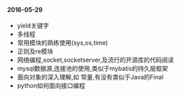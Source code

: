#### 2016-05-29
* yield关键字
* 多线程
* 常用模块的熟练使用(sys,os,time)
* 正则及re模块
* 网络编程,socket,socketserver,及流行的开源库的代码阅读
* mysql数据源,连接池的使用,类似于mybatis的持久层框架
* 面向对象的深入理解,如 常量,有没有类似于Java的Final
* python如何面向接口编程